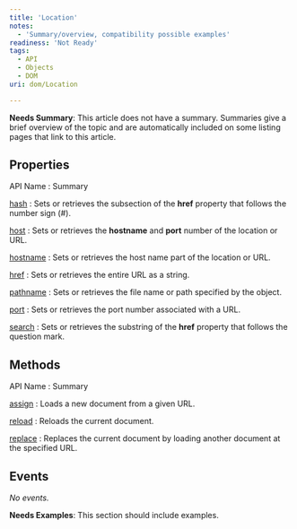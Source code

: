 ```yaml
---
title: 'Location'
notes:
  - 'Summary/overview, compatibility possible examples'
readiness: 'Not Ready'
tags:
  - API
  - Objects
  - DOM
uri: dom/Location

---
```

**Needs Summary**: This article does not have a summary. Summaries give a brief overview of the topic and are automatically included on some listing pages that link to this article.

## Properties

API Name
:   Summary

[hash](/dom/Location/hash)
:   Sets or retrieves the subsection of the **href** property that follows the number sign (\#).

[host](/dom/Location/host)
:   Sets or retrieves the **hostname** and **port** number of the location or URL.

[hostname](/dom/Location/hostname)
:   Sets or retrieves the host name part of the location or URL.

[href](/dom/Location/href)
:   Sets or retrieves the entire URL as a string.

[pathname](/dom/Location/pathname)
:   Sets or retrieves the file name or path specified by the object.

[port](/dom/Location/port)
:   Sets or retrieves the port number associated with a URL.

[search](/dom/Location/search)
:   Sets or retrieves the substring of the **href** property that follows the question mark.

## Methods

API Name
:   Summary

[assign](/dom/Location/assign)
:   Loads a new document from a given URL.

[reload](/dom/Location/reload)
:   Reloads the current document.

[replace](/dom/Location/replace)
:   Replaces the current document by loading another document at the specified URL.

## Events

*No events.*

**Needs Examples**: This section should include examples.

